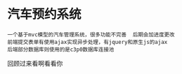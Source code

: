 汽车预约系统
===
    一个基于mvc模型的汽车管理系统，很多功能不完善  后期会加进度更改
    前端提交表单有使用ajax实现异步处理，有jquery和原生js的ajax
    后端部分数据库则使用的是c3p0数据库连接池


回顾过来看啊看看你
